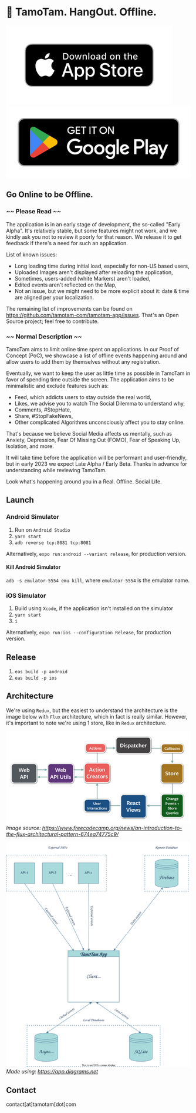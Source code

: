 # 🤙 TamoTam. HangOut. Offline.

[![TamoTam in Apple App Store](docs/AppleAppStoreButton.png)](https://apps.apple.com/pl/app/tamotam-hangout-offline/id1625649957)
[![TamoTam in Google Play Store](docs/GooglePlayStoreButton.png)](https://play.google.com/store/apps/details?id=com.tamotam.application)

## Go Online to be Offline.

### ~~ Please Read ~~

The application is in an early stage of development, the so-called "Early Alpha".
It's relatively stable, but some features might not work, and we kindly ask you not to review it poorly for that reason. We release it to get feedback if there's a need for such an application.

List of known issues:
- Long loading time during initial load, especially for non-US based users,
- Uploaded Images aren't displayed after reloading the application,
- Sometimes, users-added (white Markers) aren't loaded,
- Edited events aren't reflected on the Map,
- Not an issue, but we might need to be more explicit about it: date & time are aligned per your localization.

The remaining list of improvements can be found on https://github.com/tamotam-com/tamotam-app/issues.
That's an Open Source project; feel free to contribute.

### ~~ Normal Description ~~
TamoTam aims to limit online time spent on applications. In our Proof of Concept (PoC), we showcase a list of offline events happening around and allow users to add them by themselves without any registration.

Eventually, we want to keep the user as little time as possible in TamoTam in favor of spending time outside the screen.
The application aims to be minimalistic and exclude features such as:
- Feed, which addicts users to stay outside the real world,
- Likes, we advise you to watch The Social Dilemma to understand why,
- Comments, #StopHate,
- Share, #StopFakeNews,
- Other complicated Algorithms unconsciously affect you to stay online.

That's because we believe Social Media affects us mentally, such as Anxiety, Depression, Fear Of Missing Out (FOMO), Fear of Speaking Up, Isolation, and more.

It will take time before the application will be performant and user-friendly, but in early 2023 we expect Late Alpha / Early Beta.
Thanks in advance for understanding while reviewing TamoTam.

Look what's happening around you in a Real. Offline. Social Life.

## Launch

### Android Simulator

1. Run on `Android Studio`
2. `yarn start`
3. `adb reverse tcp:8081 tcp:8081`

Alternatively, `expo run:android --variant release`, for production version.

#### Kill Android Simulator

`adb -s emulator-5554 emu kill`, where `emulator-5554` is the emulator name.

### iOS Simulator

1. Build using `Xcode`, if the application isn't installed on the simulator
2. `yarn start`
3. `i`

Alternatively, `expo run:ios --configuration Release`, for production version.

## Release

1. `eas build -p android`
2. `eas build -p ios`

## Architecture

We're using `Redux`, but the easiest to understand the architecture is the image below with `Flux` architecture, which in fact is really similar. However, it's important to note we're using 1 store, like in `Redux` architecture.

![Data Flow Architecture image](docs/dataFlowArchitecture.png)
*Image source: https://www.freecodecamp.org/news/an-introduction-to-the-flux-architectural-pattern-674ea74775c9/*

![Application Architecture image](docs/applicationArchitecture.svg)
*Made using: https://app.diagrams.net*

## Contact

contact[at]tamotam[dot]com
